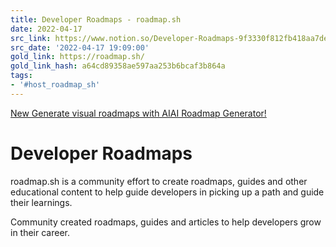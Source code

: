 ```yaml
---
title: Developer Roadmaps - roadmap.sh
date: 2022-04-17
src_link: https://www.notion.so/Developer-Roadmaps-9f3330f812fb418aa7dea440c192b0ad
src_date: '2022-04-17 19:09:00'
gold_link: https://roadmap.sh/
gold_link_hash: a64cd89358ae597aa253b6bcaf3b864a
tags:
- '#host_roadmap_sh'
---
```


  [New Generate visual roadmaps with AIAI Roadmap Generator!](/ai) 

 Developer Roadmaps
==================

  roadmap.sh is a community effort
 to create roadmaps, guides and other educational content to help guide developers
 in picking up a path and guide their learnings.


 
Community created roadmaps, guides and articles to help developers grow in
 their career.